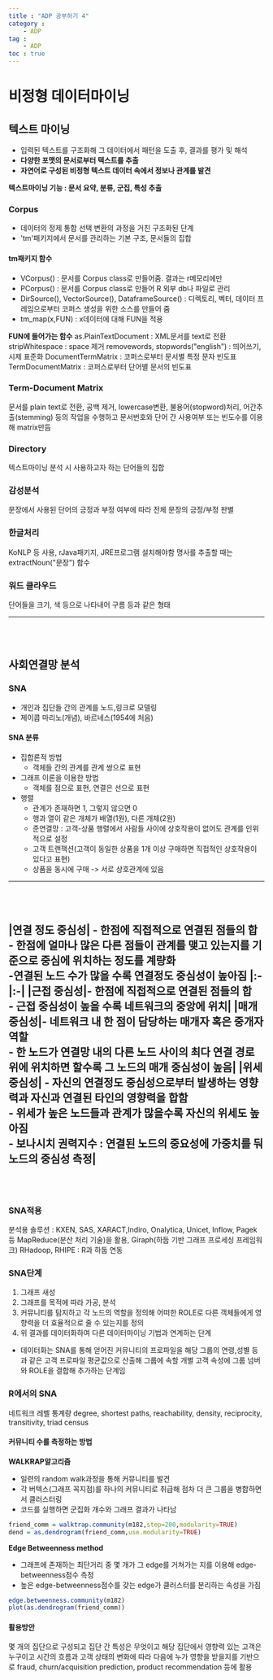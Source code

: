 ```yaml
---
title : "ADP 공부하기 4"
category :
    - ADP
tag :
    - ADP
toc : true
---
```


# 비정형 데이터마이닝

## 텍스트 마이닝

- 입력된 텍스트를 구조화해 그 데이터에서 패턴을 도출 후, 결과를 평가 및 해석
- **다양한 포맷의 문서로부터 텍스트를 추출**
- **자연어로 구성된 비정형 텍스트 데이터 속에서 정보나 관계를 발견**

**텍스트마이닝 기능 : 문서 요약, 분류, 군집, 특성 추출**

### Corpus
- 데이터의 정제 통합 선택 변환의 과정을 거친 구조화된 단계
- 'tm'패키지에서 문서를 관리하는 기본 구조, 문서들의 집합

#### tm패키지 함수
- VCorpus() : 문서를 Corpus class로 만들어줌. 결과는 r메모리에만
- PCorpus() : 문서를 Corpus class로 만들어 R 외부 db나 파일로 관리
- DirSource(), VectorSource(), DataframeSource() : 디렉토리, 벡터, 데이터 프레임으로부터 코퍼스 생성을 위한 소스를 만들어 줌
- tm_map(x,FUN) : x데이터에 대해 FUN을 적용

**FUN에 들어가는 함수**
as.PlainTextDocument : XML문서를 text로 전환
stripWhitespace : space 제거
removewords, stopwords("english") : 띄어쓰기, 시제 표준화
DocumentTermMatrix : 코퍼스로부터 문서별 특정 문자 빈도표
TermDocumentMatrix : 코퍼스로부터 단어별 문서의 빈도표

### Term-Document Matrix
문서를 plain text로 전환, 공백 제거, lowercase변환, 불용어(stopword)처리, 어간추출(stemming) 등의 작업을 수행하고 문서번호와 단어 간 사용여부 또는 빈도수를 이용해 matrix만듬

### Directory
텍스트마이닝 분석 시 사용하고자 하는 단어들의 집합
### 감성분석
문장에서 사용된 단어의 긍정과 부정 여부에 따라 전체 문장의 긍정/부정 판별
### 한글처리
KoNLP 등 사용, rJava패키지, JRE프로그램 설치해야함
명사를 추출할 때는 extractNoun("문장") 함수
### 워드 클라우드
단어들을 크기, 색 등으로 나타내어 구름 등과 같은 형태

---
<br></br>
## 사회연결망 분석

### SNA
- 개인과 집단들 간의 관계를 노드,링크로 모델링
- 제이콥 마리노(개념), 바르네스(1954에 처음)

#### SNA 분류
- 집합론적 방법
    - 객체들 간의 관계를 관계 쌍으로 표현
- 그래프 이론을 이용한 방법
    - 객체를 점으로 표현, 연결은 선으로 표현
- 행렬
    - 관계가 존재하면 1, 그렇지 않으면 0
    - 행과 열이 같은 개체가 배열(1원), 다른 개체(2원)
    - 준연결망 : 고객-상품 행렬에서 사람들 사이에 상호작용이 없어도 관계를 인위적으로 설정
    - 고객 트랜잭션(고객이 동일한 상품을 1개 이상 구매하면 직접적인 상호작용이 있다고 표현)
    - 상품을 동시에 구매 -> 서로 상호관계에 있음
---
<BR></BR>
|연결 정도 중심성| - 한점에 직접적으로 연결된 점들의 합</BR>- 한점에 얼마나 많은 다른 점들이 관계를 맺고 있는지를 기준으로 중심에 위치하는 정도를 계량화</BR>-연결된 노드 수가 많을 수록 연결정도 중심성이 높아짐
|:-|:-|
|근접 중심성|- 한점에 직접적으로 연결된 점들의 합</BR>- 근접 중심성이 높을 수록 네트워크의 중앙에 위치|
|매개 중심성|- 네트워크 내 한 점이 담당하는 매개자 혹은 중개자 역할</BR>- 한 노드가 연결망 내의 다른 노드 사이의 최다 연결 경로 위에 위치하면 할수록 그 노드의 매개 중심성이 높음|
|위세 중심성| - 자신의 연결정도 중심성으로부터 발생하는 영향력과 자신과 연결된 타인의 영향력을 합함</BR>- 위세가 높은 노드들과 관계가 많을수록 자신의 위세도 높아짐</BR>- **보나시치 권력지수** : 연결된 노드의 중요성에 가중치를 둬 노드의 중심성 측정|
---
<BR></BR>
### SNA적용
분석용 솔루션 : KXEN, SAS, XARACT,Indiro, Onalytica, Unicet, Inflow, Pagek 등
MapReduce(분산 처리 기술)을 활용, Giraph(하둡 기반 그래프 프로세싱 프레임워크)
RHadoop, RHIPE : R과 하둡 연동

### SNA단계
1. 그래프 새성
2. 그래프를 목적에 따라 가공, 분석
3. 커뮤니티를 탐지하고 각 노드의 역할을 정의해 어떠한 ROLE로 다른 객체들에게 영향력을 더 효율적으로 줄 수 있는지를 정의
4. 위 결과를 데이터화하여 다른 데이터마이닝 기법과 연계하는 단계
* 데이터화는 SNA를 통해 얻어진 커뮤니티의 프로파일을 해당 그룹의 연령,성별 등과 같은 고객 프로파일 평균값으로 산출해 그룹에 속할 개별 고객 속성에 그룹 넘버와 ROLE을 결합해 추가하는 단계임

### R에서의 SNA
네트워크 레벨 통계량
degree, shortest paths, reachability, density, reciprocity, transitivity, triad census

#### 커뮤니티 수를 측정하는 방법
**WALKRAP알고리즘**
- 일련의 random walk과정을 통해 커뮤니티를 발견
- 각 버텍스(그래프 꼭지점)를 하나의 커뮤니티로 취급해 점차 더 큰 그룹을 병합하면서 클러스터링
- 코드를 실행하면 군집화 개수와 그래프 결과가 나타남
```r
friend_comm = walktrap.community(m182,step=200,modularity=TRUE)
dend = as.dendrogram(friend_comm,use.modularity=TRUE)
```

**Edge Betweenness method**
- 그래프에 존재하는 최단거리 중 몇 개가 그 edge를 거쳐가는 지를 이용해 edge-betweenness점수 측정
- 높은 edge-betweenness점수를 갖는 edge가 클러스터를 분리하는 속성을 가짐
```r
edge.betweenness.community(m182)
plot(as.dendrogram(friend_comm))
```
 #### 활용방안
 몇 개의 집단으로 구성되고 집단 간 특성은 무엇이고 해당 집단에서 영향력 있는 고객은 누구이고 시간의 흐름과 고객 상태의 변화에 따라 다음에 누가 영향을 받을지를 기반으로 fraud, churn/acquisition prediction, product recommendation 등에 활용